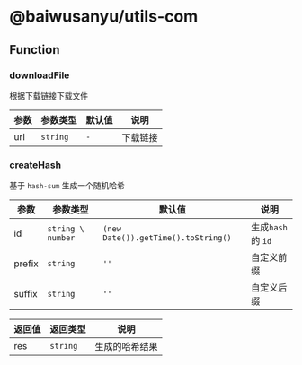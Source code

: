 # @baiwusanyu/utils-com

## Function

### downloadFile

根据下载链接下载文件

| 参数     | 参数类型                            | 默认值     | 说明       |
|--------|---------------------------------|---------|----------|
| url    | `string`                        | `-`     | 下载链接     |

### createHash

基于 `hash-sum` 生成一个随机哈希

| 参数  | 参数类型              | 默认值                                 | 说明             |
|-----|-------------------|-------------------------------------|----------------|
| id  | `string \ number` | `(new Date()).getTime().toString()` | 生成`hash` 的 `id` |
| prefix | `string`          | `''`                             | 自定义前缀          |
| suffix | `string`          | `''`                             | 自定义后缀          |

| 返回值 | 返回类型     | 说明      |
|-----|----------|---------|
| res | `string` | 生成的哈希结果 |